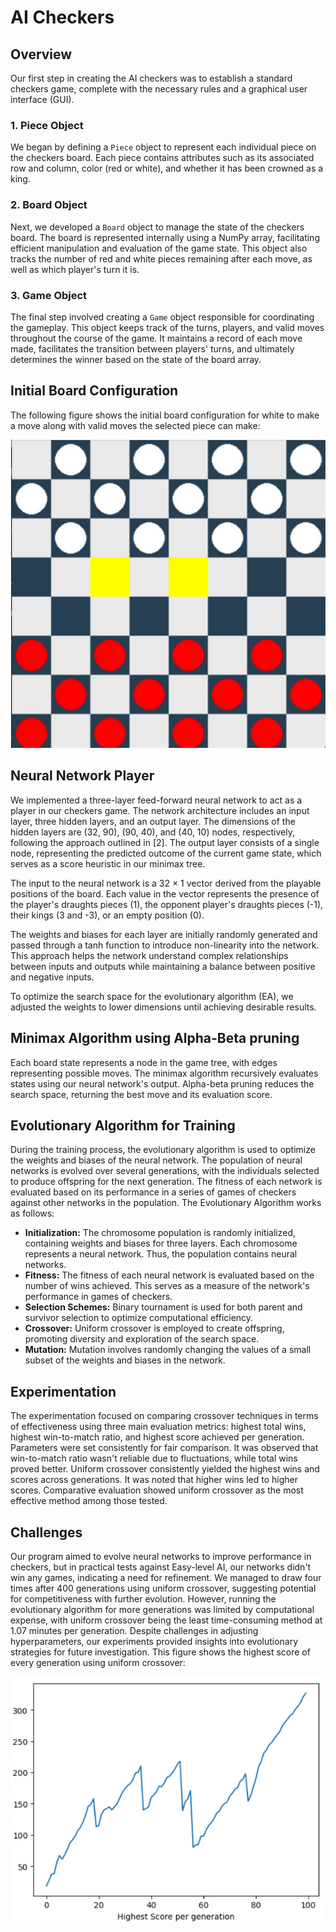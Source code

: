 # AI Checkers

## Overview

Our first step in creating the AI checkers was to establish a standard checkers game, complete with the necessary rules and a graphical user interface (GUI).

### 1. Piece Object

We began by defining a `Piece` object to represent each individual piece on the checkers board. Each piece contains attributes such as its associated row and column, color (red or white), and whether it has been crowned as a king.

### 2. Board Object

Next, we developed a `Board` object to manage the state of the checkers board. The board is represented internally using a NumPy array, facilitating efficient manipulation and evaluation of the game state. This object also tracks the number of red and white pieces remaining after each move, as well as which player's turn it is.

### 3. Game Object

The final step involved creating a `Game` object responsible for coordinating the gameplay. This object keeps track of the turns, players, and valid moves throughout the course of the game. It maintains a record of each move made, facilitates the transition between players' turns, and ultimately determines the winner based on the state of the board array.

## Initial Board Configuration

The following figure shows the initial board configuration for white to make a move along with valid moves the selected piece can make:

![Initial Board Configuration](images/fig1.png)

## Neural Network Player

We implemented a three-layer feed-forward neural network to act as a player in our checkers game. The network architecture includes an input layer, three hidden layers, and an output layer. The dimensions of the hidden layers are (32, 90), (90, 40), and (40, 10) nodes, respectively, following the approach outlined in [2]. The output layer consists of a single node, representing the predicted outcome of the current game state, which serves as a score heuristic in our minimax tree.

The input to the neural network is a 32 × 1 vector derived from the playable positions of the board. Each value in the vector represents the presence of the player's draughts pieces (1), the opponent player's draughts pieces (-1), their kings (3 and -3), or an empty position (0).

The weights and biases for each layer are initially randomly generated and passed through a tanh function to introduce non-linearity into the network. This approach helps the network understand complex relationships between inputs and outputs while maintaining a balance between positive and negative inputs.

To optimize the search space for the evolutionary algorithm (EA), we adjusted the weights to lower dimensions until achieving desirable results.

## Minimax Algorithm using Alpha-Beta pruning

Each board state represents a node in the game tree, with edges representing possible moves. The minimax algorithm recursively evaluates states using our neural network's output. Alpha-beta pruning reduces the search space, returning the best move and its evaluation score.

## Evolutionary Algorithm for Training

During the training process, the evolutionary algorithm is used to optimize the weights and biases of the neural network. The population of neural networks is evolved over several generations, with the individuals selected to produce offspring for the next generation. The fitness of each network is evaluated based on its performance in a series of games of checkers against other networks in the population. The Evolutionary Algorithm works as follows:

- **Initialization:** The chromosome population is randomly initialized, containing weights and biases for three layers. Each chromosome represents a neural network. Thus, the population contains neural networks.
- **Fitness:** The fitness of each neural network is evaluated based on the number of wins achieved. This serves as a measure of the network's performance in games of checkers.
- **Selection Schemes:** Binary tournament is used for both parent and survivor selection to optimize computational efficiency.
- **Crossover:** Uniform crossover is employed to create offspring, promoting diversity and exploration of the search space.
- **Mutation:** Mutation involves randomly changing the values of a small subset of the weights and biases in the network.

## Experimentation
The experimentation focused on comparing crossover techniques in terms of effectiveness using three main evaluation metrics: highest total wins, highest win-to-match ratio, and highest score achieved per generation. Parameters were set consistently for fair comparison. It was observed that win-to-match ratio wasn't reliable due to fluctuations, while total wins proved better. Uniform crossover consistently yielded the highest wins and scores across generations. It was noted that higher wins led to higher scores. Comparative evaluation showed uniform crossover as the most effective method among those tested.

## Challenges
Our program aimed to evolve neural networks to improve performance in checkers, but in practical tests against Easy-level AI, our networks didn't win any games, indicating a need for refinement. We managed to draw four times after 400 generations using uniform crossover, suggesting potential for competitiveness with further evolution. However, running the evolutionary algorithm for more generations was limited by computational expense, with uniform crossover being the least time-consuming method at 1.07 minutes per generation. Despite challenges in adjusting hyperparameters, our experiments provided insights into evolutionary strategies for future investigation.
This figure shows the highest score of every generation using uniform crossover:

![Highest Score per Generation (Uniform Crossover)](images/fig2.png)

